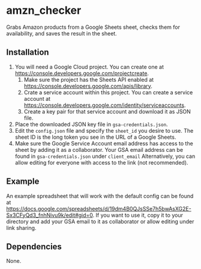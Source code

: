 # amzn_checker
Grabs Amazon products from a Google Sheets sheet, checks them for availability, and saves the result in the sheet.

## Installation
1. You will need a Google Cloud project. You can create one at https://console.developers.google.com/projectcreate. 
    1. Make sure the project has the Sheets API enabled at https://console.developers.google.com/apis/library.
    2. Crate a service account within this project. You can create a service account at https://console.developers.google.com/identity/serviceaccounts. 
    3. Create a key pair for that service account and download it as JSON file.
2. Place the downloaded JSON key file in `gsa-credentials.json`.
3. Edit the `config.json` file and specify the `sheet_id` you desire to use. The sheet ID is the long token you see in the URL of a Google Sheets.
4. Make sure the Google Service Account email address has access to the sheet by adding it as a collaborator. Your GSA email address can be found in `gsa-credentials.json` under `client_email` Alternatively, you can allow editing for everyone with access to the link (not recommended).

## Example
An example spreadsheet that will work with the default config can be found at https://docs.google.com/spreadsheets/d/19dm4B0QJsSSe7h5bwAsXG2E-Sx3CFyQd3_fnhNivu9k/edit#gid=0. If you want to use it, copy it to your directory and add your GSA email to it as collaborator or allow editing under link sharing.

## Dependencies
None.